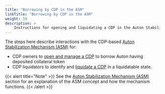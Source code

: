 ```yaml
---
title: "Borrowing by CDP in the ASM"
linkTitle: "Borrowing by CDP in the ASM"
weight: 50
description: >
    Instructions for opening and liquidating a CDP in the Auton Stabilization Mechanism (ASM).
---
```


The steps here describe interactions with the CDP-based [Auton Stabilization Mechanism (ASM)](/concepts/asm/) for:

- CDP owners to [open and manage a CDP](/cdp/open-cdp/) to borrow Auton having deposited collateral token
- CDP liquidators to identify and [liquidate a CDP](/cdp/liquidate-cdp/) in a liquidatable state.

{{< alert title="Note" >}}
See the [Auton Stabilization Mechanism (ASM)](/concepts/asm/) section for an explanation of the ASM concept and how the mechanism functions.
{{< /alert >}}
